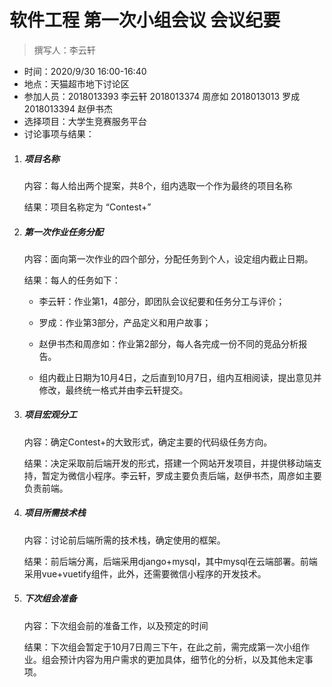 # 软件工程 第一次小组会议 会议纪要

> 撰写人：李云轩

- 时间：2020/9/30 16:00-16:40
- 地点：天猫超市地下讨论区
- 参加人员：2018013393 李云轩 2018013374 周彦如 2018013013 罗成 2018013394 赵伊书杰 
- 选择项目：大学生竞赛服务平台
- 讨论事项与结果：

1. ##### 项目名称

   内容：每人给出两个提案，共8个，组内选取一个作为最终的项目名称

   结果：项目名称定为 “Contest+”

2. ##### 第一次作业任务分配

   内容：面向第一次作业的四个部分，分配任务到个人，设定组内截止日期。

   结果：每人的任务如下：

   - 李云轩：作业第1，4部分，即团队会议纪要和任务分工与评价；

   - 罗成：作业第3部分，产品定义和用户故事；

   - 赵伊书杰和周彦如：作业第2部分，每人各完成一份不同的竞品分析报告。

   - 组内截止日期为10月4日，之后直到10月7日，组内互相阅读，提出意见并修改，最终统一格式并由李云轩提交。

3. ##### 项目宏观分工

   内容：确定Contest+的大致形式，确定主要的代码级任务方向。

   结果：决定采取前后端开发的形式，搭建一个网站开发项目，并提供移动端支持，暂定为微信小程序。李云轩，罗成主要负责后端，赵伊书杰，周彦如主要负责前端。

4. ##### 项目所需技术栈

   内容：讨论前后端所需的技术栈，确定使用的框架。

   结果：前后端分离，后端采用django+mysql，其中mysql在云端部署。前端采用vue+vuetify组件，此外，还需要微信小程序的开发技术。

5. ##### 下次组会准备

   内容：下次组会前的准备工作，以及预定的时间

   结果：下次组会暂定于10月7日周三下午，在此之前，需完成第一次小组作业。组会预计内容为用户需求的更加具体，细节化的分析，以及其他未定事项。





